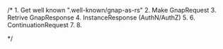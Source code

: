 
/*
    1. Get well known
    ".well-known/gnap-as-rs"
    2. Make GnapRequest
    3. Retrive GnapResponse
    4. InstanceResponse (AuthN/AuthZ)
    5.
    6. ContinuationRequest
    7. 
    8. 

*/